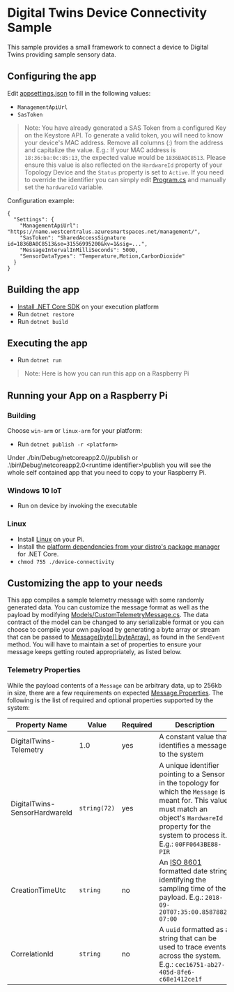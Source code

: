 # Digital Twins Device Connectivity Sample

This sample provides a small framework to connect a device to Digital Twins providing
sample sensory data.

## Configuring the app

Edit [appsettings.json](./appsettings.json) to fill in the following values:
* `ManagementApiUrl`
* `SasToken`

>Note: You have already generated a SAS Token from a configured Key on the Keystore API. To generate a valid token, you will need to
know your device's MAC address. Remove all columns (:) from the address and capitalize the value. E.g.: If your MAC address is `18:36:ba:0c:85:13`, the expected value would be `1836BA0C8513`. Please ensure this value is also reflected on the `HardwareId` property of your Topology Device and the `Status` property is set to `Active`. If you need to override the identifier you can simply edit [Program.cs](./Program.cs) and manually set the `hardwareId` variable.

Configuration example:
```
{
  "Settings": {
    "ManagementApiUrl": "https://name.westcentralus.azuresmartspaces.net/management/",
    "SasToken": "SharedAccessSignature id=1836BA0C8513&se=31556995200&kv=1&sig=...",
    "MessageIntervalInMilliSeconds": 5000,
    "SensorDataTypes": "Temperature,Motion,CarbonDioxide"
  }
}
```  

## Building the app

* [Install .NET Core SDK](https://www.microsoft.com/net/core) on your execution platform
* Run `dotnet restore`
* Run `dotnet build`

## Executing the app

* Run `dotnet run`

>Note: Here is how you can run this app on a Raspberry Pi

## Running your App on a Raspberry Pi

### Building

Choose `win-arm` or `linux-arm` for your platform:
* Run `dotnet publish -r <platform>`

Under ./bin/Debug/netcoreapp2.0/<runtime identifier>/publish or .\bin\Debug\netcoreapp2.0\<runtime identifier>\publish you will see the whole self contained app that you need to copy to your Raspberry Pi.

### Windows 10 IoT

* Run on device by invoking the executable

### Linux

* Install [Linux](https://www.raspberrypi.org/downloads/) on your Pi.
* Install the [platform dependencies from your distro's package manager](https://github.com/dotnet/core/blob/master/Documentation/prereqs.md) for .NET Core.
* `chmod 755 ./device-connectivity`

## Customizing the app to your needs

This app compiles a sample telemetry message with some randomly generated data. You can customize the message format as well as the payload by modifying [Models/CustomTelemetryMessage.cs](./Models/CustomTelemetryMessage.cs). The data contract of the model can be changed to any serializable format or you can choose to compile your own payload by generating a byte array or stream that can be passed to  [Message(byte[] byteArray)](https://docs.microsoft.com/en-us/dotnet/api/microsoft.azure.devices.client.message.-ctor?view=azure-dotnet#Microsoft_Azure_Devices_Client_Message__ctor_System_Byte___), as found in the `SendEvent` method. You will have to maintain a set of properties to ensure your message keeps getting routed appropriately, as listed below.

### Telemetry Properties

While the payload contents of a `Message` can be arbitrary data, up to 256kb in size, there are a few requirements on expected [Message.Properties](https://docs.microsoft.com/en-us/dotnet/api/microsoft.azure.devices.client.message.properties?view=azure-dotnet). The following is the list of required and optional properties supported by the system:

| Property Name | Value | Required | Description |
|---------------|-------|----------|-------------|
| DigitalTwins-Telemetry | 1.0 | yes | A constant value that identifies a message to the system |
| DigitalTwins-SensorHardwareId | `string(72)` | yes | A unique identifier pointing to a Sensor in the topology for which the `Message` is meant for. This value must match an object's `HardwareId` property for the system to process it. E.g.: `00FF0643BE88-PIR` |
| CreationTimeUtc | `string` | no | An [ISO 8601](https://en.wikipedia.org/wiki/ISO_8601) formatted date string identifying the sampling time of the payload. E.g.: `2018-09-20T07:35:00.8587882-07:00` |
| CorrelationId | `string` | no | A `uuid` formatted as a string that can be used to trace events across the system. E.g.: `cec16751-ab27-405d-8fe6-c68e1412ce1f`
